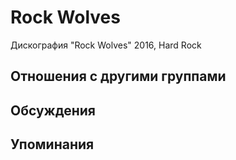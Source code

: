 # Rock Wolves

Дискография
"Rock Wolves" 2016, Hard Rock

## Отношения с другими группами


## Обсуждения


## Упоминания

